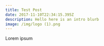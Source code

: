 ```yaml
---
title: Test Post
date: 2017-11-10T22:34:15.395Z
description: Hello here is an intro blurb
image: /img/logo (1).png
---
```

Lorem ipsum
